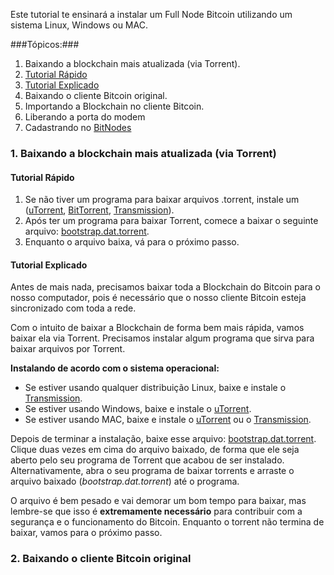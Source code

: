 Este tutorial te ensinará a instalar um Full Node Bitcoin utilizando um sistema Linux, Windows ou MAC. 

###Tópicos:###

1. Baixando a blockchain mais atualizada (via Torrent).
  1. [Tutorial Rápido](#topic1-rapido)
  2. [Tutorial Explicado](#topic1-explicado)
2. Baixando o cliente Bitcoin original.
3. Importando a Blockchain no cliente Bitcoin.
4. Liberando a porta do modem
5. Cadastrando no [BitNodes](https://getaddr.bitnodes.io/)

### 1. Baixando a blockchain mais atualizada (via Torrent) ###

#### <a name="topic1-rapido"></a> Tutorial Rápido ####
1. Se não tiver um programa para baixar arquivos .torrent, instale um ([uTorrent](http://www.utorrent.com/), [BitTorrent](http://www.bittorrent.com/), [Transmission](http://www.transmissionbt.com/download/)).
2. Após ter um programa para baixar Torrent, comece a baixar o seguinte arquivo: [bootstrap.dat.torrent](https://bitcoin.org/bin/blockchain/bootstrap.dat.torrent).
3. Enquanto o arquivo baixa, vá para o próximo passo.

#### <a name="topic1-explicado"></a> Tutorial Explicado ####
Antes de mais nada, precisamos baixar toda a Blockchain do Bitcoin para o nosso computador, pois é necessário que o nosso cliente Bitcoin esteja sincronizado com toda a rede.  

Com o intuito de baixar a Blockchain de forma bem mais rápida, vamos baixar ela via Torrent. Precisamos instalar algum programa que sirva para baixar arquivos por Torrent. 


**Instalando de acordo com o sistema operacional:**
- Se estiver usando qualquer distribuição Linux, baixe e instale o [Transmission](http://www.transmissionbt.com/download/).
- Se estiver usando Windows, baixe e instale o [uTorrent](http://www.utorrent.com/).
- Se estiver usando MAC, baixe e instale o [uTorrent](http://www.utorrent.com/) ou o [Transmission](http://www.transmissionbt.com/download/).

Depois de terminar a instalação, baixe esse arquivo: [bootstrap.dat.torrent](https://bitcoin.org/bin/blockchain/bootstrap.dat.torrent). Clique duas vezes em cima do arquivo baixado, de forma que ele seja aberto pelo seu programa de Torrent que acabou de ser instalado. Alternativamente, abra o seu programa de baixar torrents e arraste o arquivo baixado (*bootstrap.dat.torrent*) até o programa.

O arquivo é bem pesado e vai demorar um bom tempo para baixar, mas lembre-se que isso é **extremamente necessário** para contribuir com a segurança e o funcionamento do Bitcoin. Enquanto o torrent não termina de baixar, vamos para o próximo passo.

### 2. Baixando o cliente Bitcoin original ###
